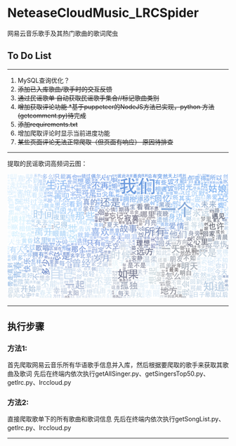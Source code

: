 # NeteaseCloudMusic_LRCSpider
网易云音乐歌手及其热门歌曲的歌词爬虫


## To Do List
-----

1. MySQL查询优化？
2. ~~添加已入库歌曲/歌手时的交互反馈~~
3. ~~通过民谣歌单 自动获取民谣歌手集合//标记歌曲类别~~
4. ~~增加获取评论功能 *基于puppeteer的NodeJS方法已实现，python 方法(getcomment.py)待完成~~
5. ~~添加requirements.txt~~
6. 增加爬取评论时显示当前进度功能
7. ~~某些页面评论无法正常爬取（但页面有响应） 原因待排查~~
-----

提取的民谣歌词高频词云图：


![](https://github.com/cheerway6/NeteaseCloudMusic_LRCSpider/blob/master/res6.png?raw=true)

---
## 执行步骤
### 方法1:
首先爬取网易云音乐所有华语歌手信息并入库，然后根据要爬取的歌手来获取其歌曲及歌词
先后在终端内依次执行getAllSinger.py、getSingersTop50.py、getlrc.py、lrccloud.py

### 方法2:
直接爬取歌单下的所有歌曲和歌词信息
先后在终端内依次执行getSongList.py、getlrc.py、lrccloud.py

---
